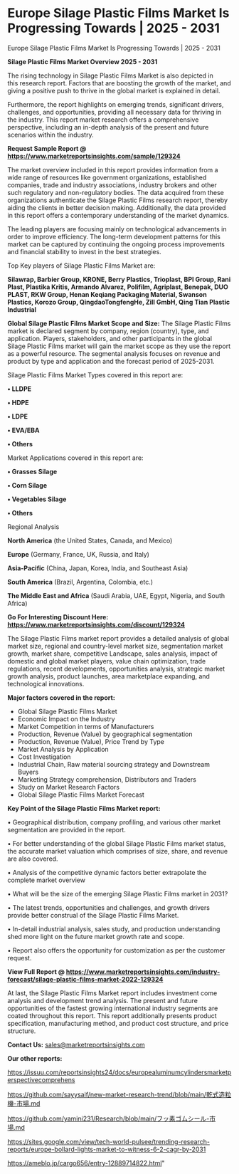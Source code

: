 # Europe Silage Plastic Films Market Is Progressing Towards | 2025 - 2031
Europe Silage Plastic Films Market Is Progressing Towards | 2025 - 2031

<Strong> Silage Plastic Films Market Overview 2025 - 2031</strong>

The rising technology in Silage Plastic Films Market is also depicted in this research report. Factors that are boosting the growth of the market, and giving a positive push to thrive in the global market is explained in detail.

Furthermore, the report highlights on emerging trends, significant drivers, challenges, and opportunities, providing all necessary data for thriving in the industry. This report market research offers a comprehensive perspective, including an in-depth analysis of the present and future scenarios within the industry.

<strong>Request Sample Report @ <a href=https://www.marketreportsinsights.com/sample/129324>https://www.marketreportsinsights.com/sample/129324</a></strong>

The market overview included in this report provides information from a wide range of resources like government organizations, established companies, trade and industry associations, industry brokers and other such regulatory and non-regulatory bodies. The data acquired from these organizations authenticate the Silage Plastic Films research report, thereby aiding the clients in better decision making. Additionally, the data provided in this report offers a contemporary understanding of the market dynamics.

The leading players are focusing mainly on technological advancements in order to improve efficiency. The long-term development patterns for this market can be captured by continuing the ongoing process improvements and financial stability to invest in the best strategies.

Top Key players of Silage Plastic Films Market are:

<strong>Silawrap, Barbier Group, KRONE, Berry Plastics, Trioplast, BPI Group, Rani Plast, Plastika Kritis, Armando Alvarez, Polifilm, Agriplast, Benepak, DUO PLAST, RKW Group, Henan Keqiang Packaging Material, Swanson Plastics, Korozo Group, QingdaoTongfengHe, Zill GmbH, Qing Tian Plastic Industrial</strong>

<strong><b>Global Silage Plastic Films Market Scope and Size:</b></strong>
The Silage Plastic Films market is declared segment by company, region (country), type, and application. Players, stakeholders, and other participants in the global Silage Plastic Films market will gain the market scope as they use the report as a powerful resource. The segmental analysis focuses on revenue and product by type and application and the forecast period of 2025-2031.

Silage Plastic Films Market Types covered in this report are:

<strong>• LLDPE

• HDPE

• LDPE

• EVA/EBA

• Others</strong>

Market Applications covered in this report are:

<strong>• Grasses Silage

• Corn Silage

• Vegetables Silage

• Others</strong> 

Regional Analysis

<strong>North America</strong> (the United States, Canada, and Mexico)

<strong>Europe</strong> (Germany, France, UK, Russia, and Italy)

<strong>Asia-Pacific</strong> (China, Japan, Korea, India, and Southeast Asia)

<strong>South America</strong> (Brazil, Argentina, Colombia, etc.)

<strong>The Middle East and Africa</strong> (Saudi Arabia, UAE, Egypt, Nigeria, and South Africa)

<strong>Go For Interesting Discount Here: <a href=https://www.marketreportsinsights.com/discount/129324>https://www.marketreportsinsights.com/discount/129324</a></strong>

The Silage Plastic Films market report provides a detailed analysis of global market size, regional and country-level market size, segmentation market growth, market share, competitive Landscape, sales analysis, impact of domestic and global market players, value chain optimization, trade regulations, recent developments, opportunities analysis, strategic market growth analysis, product launches, area marketplace expanding, and technological innovations.

<strong><b>Major factors covered in the report:</b></strong>
<ul>
  <li>Global Silage Plastic Films Market </li>
  <li>Economic Impact on the Industry</li>
  <li>Market Competition in terms of Manufacturers</li>
  <li>Production, Revenue (Value) by geographical segmentation</li>
  <li>Production, Revenue (Value), Price Trend by Type</li>
  <li>Market Analysis by Application</li>
  <li>Cost Investigation</li>
  <li>Industrial Chain, Raw material sourcing strategy and Downstream Buyers</li>
  <li>Marketing Strategy comprehension, Distributors and Traders</li>
  <li>Study on Market Research Factors</li>
  <li>Global Silage Plastic Films Market Forecast</li>
</ul>

<strong><b>Key Point of the Silage Plastic Films Market report:</b></strong>

• Geographical distribution, company profiling, and various other market segmentation are provided in the report.

• For better understanding of the global Silage Plastic Films market status, the accurate market valuation which comprises of size, share, and revenue are also covered.

• Analysis of the competitive dynamic factors better extrapolate the complete market overview

• What will be the size of the emerging Silage Plastic Films market in 2031?

• The latest trends, opportunities and challenges, and growth drivers provide better construal of the Silage Plastic Films Market.

• In-detail industrial analysis, sales study, and production understanding shed more light on the future market growth rate and scope.

• Report also offers the opportunity for customization as per the customer request.

<strong><b>View Full Report @ <a href=https://www.marketreportsinsights.com/industry-forecast/silage-plastic-films-market-2022-129324>https://www.marketreportsinsights.com/industry-forecast/silage-plastic-films-market-2022-129324</a></b></strong>


At last, the Silage Plastic Films Market report includes investment come analysis and development trend analysis. The present and future opportunities of the fastest growing international industry segments are coated throughout this report. This report additionally presents product specification, manufacturing method, and product cost structure, and price structure.

<strong>Contact Us:</strong>
sales@marketreportsinsights.com

<strong>Our other reports:</strong>

<a href=https://issuu.com/reportsinsights24/docs/europealuminumcylindersmarketperspectivecomprehens>https://issuu.com/reportsinsights24/docs/europealuminumcylindersmarketperspectivecomprehens</a>

<a href=https://github.com/sayysaif/new-market-research-trend/blob/main/乾式造粒機-市場.md>https://github.com/sayysaif/new-market-research-trend/blob/main/乾式造粒機-市場.md</a>

<a href=https://github.com/yamini231/Research/blob/main/フッ素ゴムシール-市場.md>https://github.com/yamini231/Research/blob/main/フッ素ゴムシール-市場.md</a>

<a href=https://sites.google.com/view/tech-world-pulsee/trending-research-reports/europe-bollard-lights-market-to-witness-6-2-cagr-by-2031>https://sites.google.com/view/tech-world-pulsee/trending-research-reports/europe-bollard-lights-market-to-witness-6-2-cagr-by-2031</a>

<a href=https://ameblo.jp/cargo656/entry-12889714822.html>https://ameblo.jp/cargo656/entry-12889714822.html</a>"
